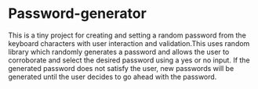 # Password-generator
This is a tiny project for creating and setting a random password from the keyboard characters with user interaction and validation.This uses random library which randomly generates a password and allows the user to corroborate and select the desired password using a yes or no input. If the generated password does not satisfy the user, new passwords will be generated until the user decides to go ahead with the password.
